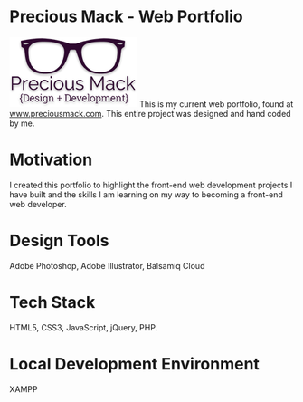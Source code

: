 # Precious Mack - Web Portfolio
![Precious Mack Logo](img/new-logo.png?raw=true)
This is my current web portfolio, found at www.preciousmack.com. This entire project was designed and hand coded by me. 

# Motivation
I created this portfolio to highlight the front-end web development projects I have built and the skills I am learning on my way to becoming a front-end web developer. 

# Design Tools
Adobe Photoshop, Adobe Illustrator, Balsamiq Cloud

# Tech Stack
HTML5, CSS3, JavaScript, jQuery, PHP. 

# Local Development Environment
XAMPP

